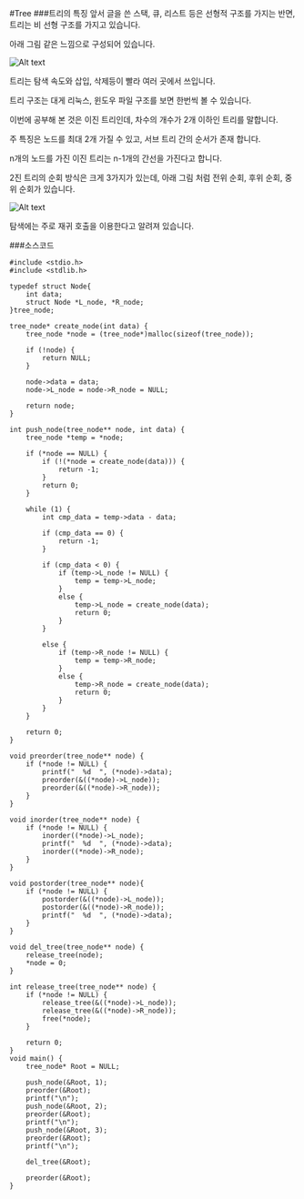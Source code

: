 #Tree
###트리의 특징
앞서 글을 쓴 스택, 큐, 리스트 등은 선형적 구조를 가지는 반면, 트리는 비 선형 구조를 가지고 있습니다.

아래 그림 같은 느낌으로 구성되어 있습니다.

![Alt text](https://github.com/Funniest/study/blob/master/DataStruct/Tree/img/Tree.PNG)

트리는 탐색 속도와 삽입, 삭제등이 빨라 여러 곳에서 쓰입니다.

트리  구조는  대게 리눅스, 윈도우 파일 구조를 보면 한번씩 볼 수 있습니다.

이번에 공부해 본 것은 이진 트리인데, 차수의 개수가 2개 이하인 트리를 말합니다.

주 특징은 노드를 최대 2개 가질 수 있고, 서브 트리 간의 순서가 존재 합니다.

n개의 노드를 가진 이진 트리는 n-1개의 간선을 가진다고 합니다.

2진 트리의 순회 방식은 크게 3가지가 있는데, 아래 그림 처럼 전위 순회, 후위 순회, 중위 순회가 있습니다.

![Alt text](https://github.com/Funniest/study/blob/master/DataStruct/Tree/img/Circuit.PNG)

탐색에는 주로 재귀 호출을 이용한다고 알려져 있습니다.

###소스코드

```
#include <stdio.h>
#include <stdlib.h>

typedef struct Node{
	int data;
	struct Node *L_node, *R_node;
}tree_node;

tree_node* create_node(int data) {
	tree_node *node = (tree_node*)malloc(sizeof(tree_node));

	if (!node) {
		return NULL;
	}

	node->data = data;
	node->L_node = node->R_node = NULL;

	return node;
}

int push_node(tree_node** node, int data) {
	tree_node *temp = *node;

	if (*node == NULL) {
		if (!(*node = create_node(data))) {
			return -1;
		}
		return 0;
	}

	while (1) {
		int cmp_data = temp->data - data;
		
		if (cmp_data == 0) {
			return -1;
		}

		if (cmp_data < 0) {
			if (temp->L_node != NULL) {
				temp = temp->L_node;
			}
			else {
				temp->L_node = create_node(data);
				return 0;
			}
		}

		else {
			if (temp->R_node != NULL) {
				temp = temp->R_node;
			}
			else {
				temp->R_node = create_node(data);
				return 0;
			}
		}
	}

	return 0;
}

void preorder(tree_node** node) {
	if (*node != NULL) {
		printf("  %d  ", (*node)->data);
		preorder(&((*node)->L_node));
		preorder(&((*node)->R_node));
	}
}

void inorder(tree_node** node) {
	if (*node != NULL) {
		inorder((*node)->L_node);
		printf("  %d  ", (*node)->data);
		inorder((*node)->R_node);
	}
}

void postorder(tree_node** node){
	if (*node != NULL) {
		postorder(&((*node)->L_node));
		postorder(&((*node)->R_node));
		printf("  %d  ", (*node)->data);
	}
}

void del_tree(tree_node** node) {
	release_tree(node);
	*node = 0;
}

int release_tree(tree_node** node) {
	if (*node != NULL) {
		release_tree(&((*node)->L_node));
		release_tree(&((*node)->R_node));
		free(*node);
	}

	return 0;
}
void main() {
	tree_node* Root = NULL;
	
	push_node(&Root, 1);
	preorder(&Root);
	printf("\n");
	push_node(&Root, 2);
	preorder(&Root);
	printf("\n");
	push_node(&Root, 3);
	preorder(&Root);
	printf("\n");

	del_tree(&Root);

	preorder(&Root);
}
```
